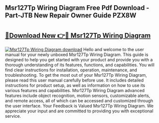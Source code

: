 ## Msr127Tp Wiring Diagram Free Pdf Download - Part-JTB New Repair Owner Guide PZX8W

# <h2><a href="http://dfpdvhr.blite.top/?on=Msr127Tp+Wiring+Diagram">🔗Download New 👉🔴 Msr127Tp Wiring Diagram</a></h2>

[![Msr127Tp Wiring Diagram download](https://i.imgur.com/lujVjoI.png)](http://dfpdvhr.blite.top/?on=Msr127Tp+Wiring+Diagram)
Hello and welcome to the user manual for your newly unboxed Msr127Tp Wiring Diagram. This guide is designed to help you get started with your product and provide you with a thorough understanding of its features, functions, and capabilities. You will find clear instructions for installation, operation, maintenance, and troubleshooting. To get the most out of your Msr127Tp Wiring Diagram, please read this user manual carefully before use. It includes detailed instructions for product setup, as well as information on how to use its various features and capabilities. Msr127Tp Wiring Diagram advanced features include object recognition, motion sensors, customizable alerts, and remote access, all of which can be accessed and customized through the user interface. Your Feedback is Valued Msr127Tp Wiring Diagram. We appreciate your input and are committed to providing you with exceptional service.
